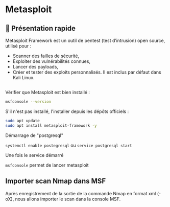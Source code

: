 # Metasploit

## 🧰 Présentation rapide

Metasploit Framework est un outil de pentest (test d’intrusion) open source, utilisé pour :
* Scanner des failles de sécurité,
* Exploiter des vulnérabilités connues,
* Lancer des payloads,
* Créer et tester des exploits personnalisés.
Il est inclus par défaut dans Kali Linux.

## 
Vérifier que Metasploit est bien installé :
```bash
msfconsole --version
```
S'il n'est pas installé, l'installer depuis les dépôts officiels :  
```bash
sudo apt update
sudo apt install metasploit-framework -y
```

Démarrage de "postgresql"  

`systemctl enable postegresql` ou `service postgresql start`  

Une fois le service démarré  

``msfconsole`` permet de lancer metasploit  










## Importer scan Nmap dans MSF

Après enregistrement de la sortie de la commande Nmap en format xml (-oX), nous allons importer le scan dans la console MSF.  




